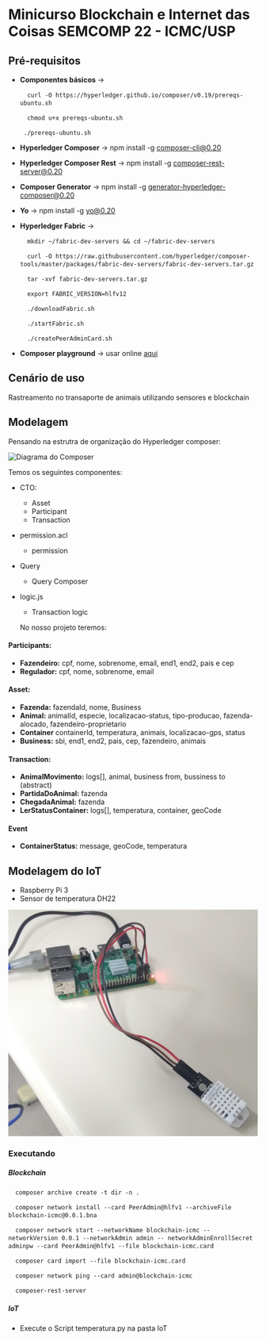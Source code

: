 # Minicurso Blockchain e Internet das Coisas SEMCOMP 22 - ICMC/USP 


## Pré-requisitos

* **Componentes básicos** -> 
  ```
    curl -O https://hyperledger.github.io/composer/v0.19/prereqs-ubuntu.sh
  ```
  ```
    chmod u+x prereqs-ubuntu.sh
   ```
   ```
    ./prereqs-ubuntu.sh
   ```
   
* **Hyperledger Composer** -> npm install -g composer-cli@0.20
* **Hyperledger Composer Rest** -> npm install -g composer-rest-server@0.20
* **Composer Generator** -> npm install -g generator-hyperledger-composer@0.20
* **Yo** -> npm install -g yo@0.20
* **Hyperledger Fabric** ->

  ```
    mkdir ~/fabric-dev-servers && cd ~/fabric-dev-servers
  ```

  ```
    curl -O https://raw.githubusercontent.com/hyperledger/composer-tools/master/packages/fabric-dev-servers/fabric-dev-servers.tar.gz
  ```

  ```
    tar -xvf fabric-dev-servers.tar.gz
  ```

  ```
    export FABRIC_VERSION=hlfv12
  ```

  ```
    ./downloadFabric.sh
  ```

  ```
    ./startFabric.sh
  ```

  ```
    ./createPeerAdminCard.sh
  ```

* **Composer playground** -> usar online [aqui](https://composer-playground.mybluemix.net/editor)

## Cenário de uso 

Rastreamento no transaporte de animais utilizando sensores e blockchain

## Modelagem 

Pensando na estrutra de organização do Hyperledger composer:

![Diagrama do Composer](https://hyperledger.github.io/composer/v0.19/assets/img/Composer-Diagram.svg)

Temos os seguintes componentes:

* CTO:
  - Asset
  - Participant
  - Transaction
* permission.acl
  - permission
* Query
  - Query Composer
* logic.js
  - Transaction logic
  
  No nosso projeto teremos:
  
 #### Participants:
 
- **Fazendeiro:**  cpf, nome, sobrenome, email, end1, end2, pais e cep  
- **Regulador:** cpf, nome, sobrenome, email

#### Asset:

- **Fazenda:** fazendaId, nome, Business
- **Animal:** animalId, especie, localizacao-status, tipo-producao, fazenda-alocado, fazendeiro-proprietario
- **Container** containerId, temperatura, animais, localizacao-gps, status
- **Business:** sbi, end1, end2, pais, cep, fazendeiro, animais

#### Transaction:

- **AnimalMovimento:** logs[], animal, business from, bussiness to (abstract)
- **PartidaDoAnimal:** fazenda
- **ChegadaAnimal:** fazenda
- **LerStatusContainer:** logs[], temperatura, container, geoCode

#### Event

- **ContainerStatus:** message, geoCode, temperatura



## Modelagem do IoT

* Raspberry Pi 3
* Sensor de temperatura DH22

![Exemplo do modelo](./modelagem-IoT/rasp-model.jpg)


### Executando 


##### Blockchain

  ```
    composer archive create -t dir -n .
  ```
  
  
```
  composer network install --card PeerAdmin@hlfv1 --archiveFile blockchain-icmc@0.0.1.bna
 ```

```
  composer network start --networkName blockchain-icmc --networkVersion 0.0.1 --networkAdmin admin -- networkAdminEnrollSecret adminpw --card PeerAdmin@hlfv1 --file blockchain-icmc.card
```

```
  composer card import --file blockchain-icmc.card
 ```
```
  composer network ping --card admin@blockchain-icmc
```

```
  composer-rest-server
```

##### IoT

* Execute o Script temperatura.py na pasta IoT 

